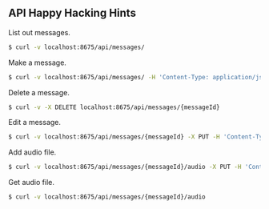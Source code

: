 ## API Happy Hacking Hints

List out messages.

```sh
$ curl -v localhost:8675/api/messages/
```

Make a message.

```sh
$ curl -v localhost:8675/api/messages/ -H 'Content-Type: application/json' -d '{"display_name": "POSTed", "script": "Hi, I am..."}'
```

Delete a message.

```sh
$ curl -v -X DELETE localhost:8675/api/messages/{messageId}
```

Edit a message.

```sh
$ curl -v localhost:8675/api/messages/{messageId} -X PUT -H 'Content-Type: application/json' -d '{"display_name": "PUTed", "script": "Hi, I am..."}'
```

Add audio file.

```sh
$ curl -v localhost:8675/api/messages/{messageId}/audio -X PUT -H 'Content-Type: application/json' -d '{"data": "011010101"}'
```

Get audio file.

```sh
$ curl -v localhost:8675/api/messages/{messageId}/audio
```
